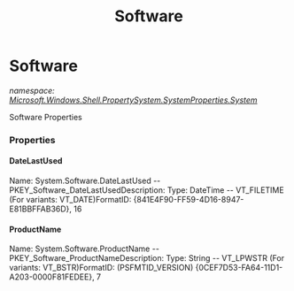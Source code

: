﻿---
title: Software
---

# Software
_namespace: [Microsoft.Windows.Shell.PropertySystem.SystemProperties.System](N-Microsoft.Windows.Shell.PropertySystem.SystemProperties.System.html)_

Software Properties



### Properties

#### DateLastUsed
Name: System.Software.DateLastUsed -- PKEY_Software_DateLastUsedDescription: 
Type: DateTime -- VT_FILETIME (For variants: VT_DATE)FormatID: {841E4F90-FF59-4D16-8947-E81BBFFAB36D}, 16
#### ProductName
Name: System.Software.ProductName -- PKEY_Software_ProductNameDescription: 
Type: String -- VT_LPWSTR (For variants: VT_BSTR)FormatID: (PSFMTID_VERSION) {0CEF7D53-FA64-11D1-A203-0000F81FEDEE}, 7

